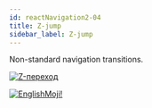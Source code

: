 ```yaml
---
id: reactNavigation2-04
title: Z-jump
sidebar_label: Z-jump
---
```


Non-standard navigation transitions.

[![Z-переход](/img/rn2/04.gif)](https://youtu.be/pvbtcorKX3U)

[![EnglishMoji!](/img/logo/NeuroCoder.png)](https://vk.com/neurocoder)
